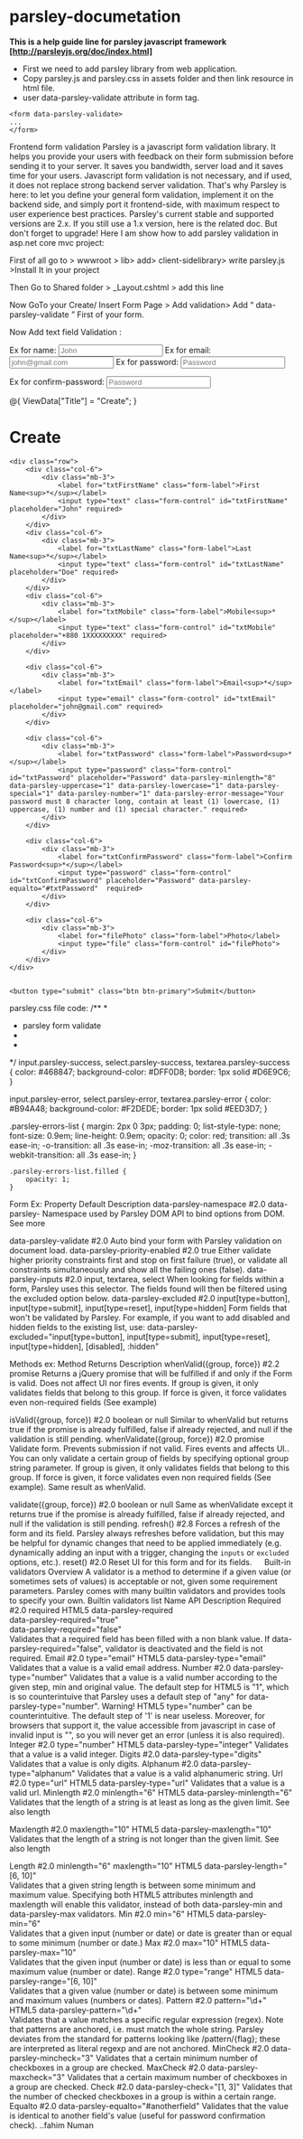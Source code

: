 ﻿# parsley-documetation
 **This is a help guide line for parsley javascript framework [http://parsleyjs.org/doc/index.html]**
 - First we need to add parsley library from web application. 
 - Copy parsley.js and parsley.css in assets folder and then link resource in html file.
 - user data-parsley-validate attribute in form tag.
 ```
 <form data-parsley-validate>
...
</form>
```
 
Frontend form validation
Parsley is a javascript form validation library. It helps you provide your users with feedback on their form submission before sending it to your server. It saves you bandwidth, server load and it saves time for your users.
Javascript form validation is not necessary, and if used, it does not replace strong backend server validation.
That's why Parsley is here: to let you define your general form validation, implement it on the backend side, and simply port it frontend-side, with maximum respect to user experience best practices.
Parsley's current stable and supported versions are 2.x. If you still use a 1.x version, here is the related doc. But don't forget to upgrade!
Here I am show how to add parsley validation in asp.net core mvc project:




First of all go to > wwwroot > lib> add> client-sidelibrary> write  parsley.js >Install It in your project





Then Go to Shared folder > _Layout.cshtml > add  this line 
 
<script src="~/lib/parsley.js/parsley.js"></script>
Now GoTo  your Create/ Insert Form Page > Add validation> 
Add “ data-parsley-validate ” First of your form. 

Now Add text  field Validation :
 
Ex for name: <input type="text" class="form-control" id="txtFirstName" placeholder="John" required>
Ex for email: <input type="email" class="form-control" id="txtEmail" placeholder="john@gmail.com" required>
Ex for password: <input type="password" class="form-control" id="txtPassword" placeholder="Password" data-parsley-minlength="8" data-parsley-uppercase="1" data-parsley-lowercase="1" data-parsley-special="1" data-parsley-number="1" data-parsley-error-message="Your password must 8 character long, contain at least (1) lowercase, (1) uppercase, (1) number and (1) special character." required>
       
Ex for confirm-password:  <input type="password" class="form-control" id="txtConfirmPassword" placeholder="Password" data-parsley-equalto="#txtPassword"  required>
         
@{
    ViewData["Title"] = "Create";
}

<h1>Create</h1>

<form asp-action="ABC" data-parsley-validate>

    <div class="row">
        <div class="col-6">
            <div class="mb-3">
                <label for="txtFirstName" class="form-label">First Name<sup>*</sup></label>
                <input type="text" class="form-control" id="txtFirstName" placeholder="John" required>
            </div>
        </div>
        <div class="col-6">
            <div class="mb-3">
                <label for="txtLastName" class="form-label">Last Name<sup>*</sup></label>
                <input type="text" class="form-control" id="txtLastName" placeholder="Doe" required>
            </div>
        </div>
        <div class="col-6">
            <div class="mb-3">
                <label for="txtMobile" class="form-label">Mobile<sup>*</sup></label>
                <input type="text" class="form-control" id="txtMobile" placeholder="+880 1XXXXXXXXX" required>
            </div>
        </div>

        <div class="col-6">
            <div class="mb-3">
                <label for="txtEmail" class="form-label">Email<sup>*</sup></label>
                <input type="email" class="form-control" id="txtEmail" placeholder="john@gmail.com" required>
            </div>
        </div>

        <div class="col-6">
            <div class="mb-3">
                <label for="txtPassword" class="form-label">Password<sup>*</sup></label>
                <input type="password" class="form-control" id="txtPassword" placeholder="Password" data-parsley-minlength="8" data-parsley-uppercase="1" data-parsley-lowercase="1" data-parsley-special="1" data-parsley-number="1" data-parsley-error-message="Your password must 8 character long, contain at least (1) lowercase, (1) uppercase, (1) number and (1) special character." required>
            </div>
        </div>

        <div class="col-6">
            <div class="mb-3">
                <label for="txtConfirmPassword" class="form-label">Confirm Password<sup>*</sup></label>
                <input type="password" class="form-control" id="txtConfirmPassword" placeholder="Password" data-parsley-equalto="#txtPassword"  required>
            </div>
        </div>

        <div class="col-6">
            <div class="mb-3">
                <label for="filePhoto" class="form-label">Photo</label>
                <input type="file" class="form-control" id="filePhoto">
            </div>
        </div>
    </div>


    <button type="submit" class="btn btn-primary">Submit</button>
</form>

parsley.css file code:
/**
*
* parsley form validate
*
*
*/
input.parsley-success,
select.parsley-success,
textarea.parsley-success {
    color: #468847;
    background-color: #DFF0D8;
    border: 1px solid #D6E9C6;
}

input.parsley-error,
select.parsley-error,
textarea.parsley-error {
    color: #B94A48;
    background-color: #F2DEDE;
    border: 1px solid #EED3D7;
}

.parsley-errors-list {
    margin: 2px 0 3px;
    padding: 0;
    list-style-type: none;
    font-size: 0.9em;
    line-height: 0.9em;
    opacity: 0;
    color: red;
    transition: all .3s ease-in;
    -o-transition: all .3s ease-in;
    -moz-transition: all .3s ease-in;
    -webkit-transition: all .3s ease-in;
}

    .parsley-errors-list.filled {
        opacity: 1;
    }


Form Ex:
Property	Default	Description
data-parsley-namespace #2.0	data-parsley-	Namespace used by Parsley DOM API to bind options from DOM.
See more

data-parsley-validate #2.0		Auto bind your form with Parsley validation on document load.
data-parsley-priority-enabled #2.0	true	Either validate higher priority constraints first and stop on first failure (true), or validate all constraints simultaneously and show all the failing ones (false).
data-parsley-inputs #2.0	input,
textarea,
select	When looking for fields within a form, Parsley uses this selector. The fields found will then be filtered using the excluded option below.
data-parsley-excluded #2.0	input[type=button],
input[type=submit],
input[type=reset],
input[type=hidden]	Form fields that won't be validated by Parsley. For example, if you want to add disabled and hidden fields to the existing list, use:
data-parsley-excluded="input[type=button], input[type=submit], input[type=reset], input[type=hidden], [disabled], :hidden"


Methods ex:
Method	Returns	Description
whenValid({group, force}) #2.2	promise	Returns a jQuery promise that will be fulfilled if and only if the Form is valid. Does not affect UI nor fires events. If group is given, it only validates fields that belong to this group. If force is given, it force validates even non-required fields (See example)

isValid({group, force}) #2.0	boolean or null	Similar to whenValid but returns true if the promise is already fulfilled, false if already rejected, and null if the validation is still pending.
whenValidate({group, force}) #2.0	promise	Validate form. Prevents submission if not valid. Fires events and affects UI.. You can only validate a certain group of fields by specifying optional group string parameter. If group is given, it only validates fields that belong to this group. If force is given, it force validates even non required fields (See example). Same result as whenValid.

validate({group, force}) #2.0	boolean or null	Same as whenValidate except it returns true if the promise is already fulfilled, false if already rejected, and null if the validation is still pending.
refresh() #2.8		Forces a refresh of the form and its field. Parsley always refreshes before validation, but this may be helpful for dynamic changes that need to be applied immediately (e.g. dynamically adding an input with a trigger, changing the `inputs` or `excluded` options, etc.).
reset() #2.0		Reset UI for this form and for its fields.
 
Built-in validators
Overview
A validator is a method to determine if a given value (or sometimes sets of values) is acceptable or not, given some requirement parameters.
Parsley comes with many builtin validators and provides tools to specify your own.
Builtin validators list
Name	API	Description
Required #2.0	required	HTML5
data-parsley-required	
data-parsley-required="true"	
data-parsley-required="false"	
	Validates that a required field has been filled with a non blank value. If data-parsley-required="false", validator is deactivated and the field is not required.
Email #2.0	type="email"	HTML5
data-parsley-type="email"	
	Validates that a value is a valid email address.
Number #2.0	data-parsley-type="number"	Validates that a value is a valid number according to the given step, min and original value.
The default step for HTML5 is "1", which is so counterintuive that Parsley uses a default step of "any" for data-parsley-type="number". Warning! HTML5 type="number" can be counterintuitive. The default step of '1' is near useless. Moreover, for browsers that support it, the value accessible from javascript in case of invalid input is "", so you will never get an error (unless it is also required).
Integer #2.0	type="number"	HTML5
data-parsley-type="integer"	
	Validates that a value is a valid integer.
Digits #2.0	data-parsley-type="digits"	Validates that a value is only digits.
Alphanum #2.0	data-parsley-type="alphanum"	Validates that a value is a valid alphanumeric string.
Url #2.0	type="url"	HTML5
data-parsley-type="url"	
	Validates that a value is a valid url.
Minlength #2.0	minlength="6"	HTML5
data-parsley-minlength="6"	
	Validates that the length of a string is at least as long as the given limit. See also length

Maxlength #2.0	maxlength="10"	HTML5
data-parsley-maxlength="10"	
	Validates that the length of a string is not longer than the given limit. See also length

Length #2.0	minlength="6" maxlength="10"	HTML5
data-parsley-length="[6, 10]"	
	Validates that a given string length is between some minimum and maximum value. Specifying both HTML5 attributes minlength and maxlength will enable this validator, instead of both data-parsley-min and data-parsley-max validators.
Min #2.0	min="6"	HTML5
data-parsley-min="6"	
	Validates that a given input (number or date) or date is greater than or equal to some minimum (number or date.)
Max #2.0	max="10"	HTML5
data-parsley-max="10"	
	Validates that the given input (number or date) is less than or equal to some maximum value (number or date).
Range #2.0	type="range"	HTML5
data-parsley-range="[6, 10]"	
	Validates that a given value (number or date) is between some minimum and maximum values (numbers or dates).
Pattern #2.0	pattern="\d+"	HTML5
data-parsley-pattern="\d+"	
	Validates that a value matches a specific regular expression (regex).
Note that patterns are anchored, i.e. must match the whole string.
Parsley deviates from the standard for patterns looking like /pattern/{flag}; these are interpreted as literal regexp and are not anchored.
MinCheck #2.0	data-parsley-mincheck="3"	Validates that a certain minimum number of checkboxes in a group are checked.
MaxCheck #2.0	data-parsley-maxcheck="3"	Validates that a certain maximum number of checkboxes in a group are checked.
Check #2.0	data-parsley-check="[1, 3]"	Validates that the number of checked checkboxes in a group is within a certain range.
Equalto #2.0	data-parsley-equalto="#anotherfield"	Validates that the value is identical to another field's value (useful for password confirmation check).
..fahim Numan

